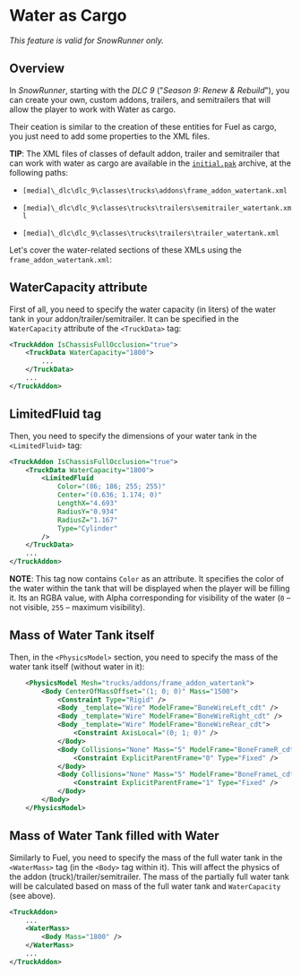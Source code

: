 # Water as Cargo

*This feature is valid for SnowRunner only.*

## Overview
In *SnowRunner*, starting with the *DLC 9* ("*Season 9: Renew & Rebuild*"), you can create your own, custom addons, trailers, and semitrailers that will allow the player to work with Water as cargo.

Their ceation is similar to the creation of these entities for Fuel as cargo, you just need to add some properties to the XML files.

**TIP**: The XML files of classes of default addon, trailer and semitrailer that can work with water as cargo are available in the [`initial.pak`][initial_pak] archive, at the following paths:

-   `[media]\_dlc\dlc_9\classes\trucks\addons\frame_addon_watertank.xml`

-   `[media]\_dlc\dlc_9\classes\trucks\trailers\semitrailer_watertank.xml`

-   `[media]\_dlc\dlc_9\classes\trucks\trailers\trailer_watertank.xml`

Let's cover the water-related sections of these XMLs using the `frame_addon_watertank.xml`:


## WaterCapacity attribute
First of all, you need to specify the water capacity (in liters) of the water tank in your addon/trailer/semitrailer. It can be specified in the `WaterCapacity` attribute of the `<TruckData>` tag:

```xml
<TruckAddon IsChassisFullOcclusion="true">
    <TruckData WaterCapacity="1800">
        ...
    </TruckData>
    ...
</TruckAddon>

```

## LimitedFluid tag
Then, you need to specify the dimensions of your water tank in the `<LimitedFluid>` tag:

```xml
<TruckAddon IsChassisFullOcclusion="true">
    <TruckData WaterCapacity="1800">
        <LimitedFluid
            Color="(86; 186; 255; 255)"
            Center="(0.636; 1.174; 0)"
            LengthX="4.693"
            RadiusY="0.934"
            RadiusZ="1.167"
            Type="Cylinder"
        />
    </TruckData>
    ...
</TruckAddon>
```

**NOTE**: This tag now contains `Color` as an attribute. It specifies the color of the water within the tank that will be displayed when the player will be filling it. Its an RGBA value, with Alpha corresponding for visibility of the water (`0` – not visible, `255` – maximum visibility).


## Mass of Water Tank itself
Then, in the `<PhysicsModel>` section, you need to specify the mass of the water tank itself (without water in it):

```xml
    <PhysicsModel Mesh="trucks/addons/frame_addon_watertank">
        <Body CenterOfMassOffset="(1; 0; 0)" Mass="1500">
            <Constraint Type="Rigid" />
            <Body _template="Wire" ModelFrame="BoneWireLeft_cdt" />
            <Body _template="Wire" ModelFrame="BoneWireRight_cdt" />
            <Body _template="Wire" ModelFrame="BoneWireRear_cdt">
                <Constraint AxisLocal="(0; 1; 0)" />
            </Body>
            <Body Collisions="None" Mass="5" ModelFrame="BoneFrameR_cdt">
                <Constraint ExplicitParentFrame="0" Type="Fixed" />
            </Body>
            <Body Collisions="None" Mass="5" ModelFrame="BoneFrameL_cdt">
                <Constraint ExplicitParentFrame="1" Type="Fixed" />
            </Body>
        </Body>
    </PhysicsModel> 
```


## Mass of Water Tank filled with Water
Similarly to Fuel, you need to specify the mass of the full water tank in the `<WaterMass>` tag (in the `<Body>` tag within it). This will affect the physics of the addon (truck)/trailer/semitrailer. The mass of the partially full water tank will be calculated based on mass of the full water tank and `WaterCapacity` (see above).

```xml
<TruckAddon>
    ...
    <WaterMass>
        <Body Mass="1800" />
    </WaterMass>
    ...
</TruckAddon>
```


[initial_pak]: ./../../../map_modding/getting_started/file_paths_and_naming/file_paths.md#source-of-info-initialpak-archive

